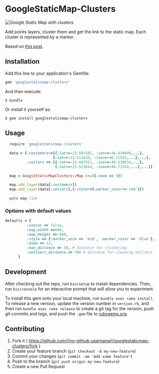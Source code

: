 # GoogleStaticMap-Clusters

![Google Static Map with clusters](https://cloud.githubusercontent.com/assets/6061036/7803404/9e4dd9e0-0324-11e5-8719-fedf9ccd9098.png)

Add points layers, cluster them and get the link to the static map. Each cluster is represented by a marker.

Based on [this post](http://www.appelsiini.net/2008/introduction-to-marker-clustering-with-google-maps).

## Installation

Add this line to your application's Gemfile:

```ruby
gem 'googlestaticmap-clusters'
```

And then execute:

    $ bundle

Or install it yourself as:

    $ gem install googlestaticmap-clusters

## Usage

```ruby
  require 'googlestaticmap-clusters'
  
  data = {:customers=>[{:lat=>-23.607581, :lon=>-46.630046,...},
                      {:lat=>-23.511634, :lon=>-46.71541,...},...],
          :sellers => [{:lat=>-23.607551, :lon=>-46.630034,...},
                       {:lat=>-23.511644, :lon=>-46.71543,...},...]}
                       
  map = GoogleStaticMapClusters::Map.new({:zoom => 9})
  
  map.add_layer(data[:customers])
  map.add_layer(data[:sellers],{:style=>{:marker_color=>'red'}})
  
  puts map.link
```

### Options with default values

```ruby
defaults = {
          :sensor => false,
          :map_width =>600,
          :map_height => 600,
          :style => {:marker_size => 'mid', :marker_color => 'blue'},
          :zoom => 12,
          :max_distance => 50, # distance for clustering
          :outliers_distance => 700 # distance for cleaning outliers
      }
```
## Development

After checking out the repo, run `bin/setup` to install dependencies. Then, run `bin/console` for an interactive prompt that will allow you to experiment.

To install this gem onto your local machine, run `bundle exec rake install`. To release a new version, update the version number in `version.rb`, and then run `bundle exec rake release` to create a git tag for the version, push git commits and tags, and push the `.gem` file to [rubygems.org](https://rubygems.org).

## Contributing

1. Fork it ( https://github.com/[my-github-username]/googlestaticmap-clusters/fork )
2. Create your feature branch (`git checkout -b my-new-feature`)
3. Commit your changes (`git commit -am 'Add some feature'`)
4. Push to the branch (`git push origin my-new-feature`)
5. Create a new Pull Request
